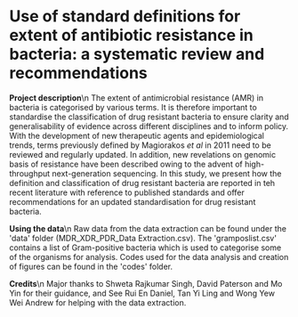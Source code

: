 # Use of standard definitions for extent of antibiotic resistance in bacteria: a systematic review and recommendations
 
 **Project description**\n
 The extent of antimicrobial resistance (AMR) in bacteria is categorised by various terms. It is therefore important to standardise the classification of drug resistant bacteria to ensure clarity and generalisability of evidence across different disciplines and to inform policy. With the development of new therapeutic agents and epidemiological trends, terms previously defined by Magiorakos *et al* in 2011 need to be reviewed and  regularly updated. In addition, new revelations on genomic basis of resistance have been described owing to the advent of high-throughput next-generation sequencing. In this study, we present how the definition and classification of drug resistant bacteria are reported in teh recent literature with reference to published standards and offer recommendations for an updated standardisation for drug resistant bacteria.

**Using the data**\n
Raw data from the data extraction can be found under the 'data' folder (MDR_XDR_PDR_Data Extraction.csv). The 'gramposlist.csv' contains a list of Gram-positive bacteria which is used to categorise some of the organisms for analysis. Codes used for the data analysis and creation of figures can be found in the 'codes' folder. 

**Credits**\n
Major thanks to Shweta Rajkumar Singh, David Paterson and Mo Yin for their guidance, and See Rui En Daniel, Tan Yi Ling and Wong Yew Wei Andrew for helping with the data extraction. 

